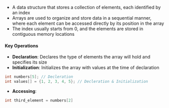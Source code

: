 - A data structure that stores a collection of elements, each identified by an index
- Arrays are used to organize and store data in a sequential manner, where each element can be accessed directly by its position in the array
- The index usually starts from 0, and the elements are stored in contiguous memory locations

#### Key Operations
- **Declaration**: Declares the type of elements the array will hold and specifies its size
- **Initialization**: Initializes the array with values at the time of declaration
```C
int numbers[5]; // Decleration
int values[] = {1, 2, 3, 4, 5}; // Decleration & Initialization
```
- **Accessing**:
```C
int third_element = numbers[2]
```
